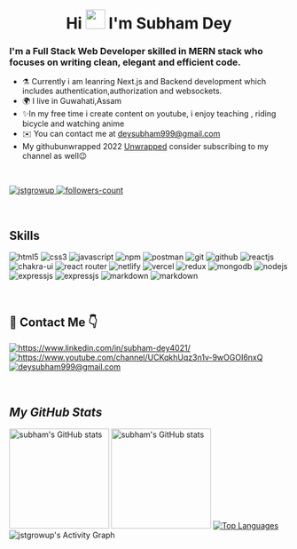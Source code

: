 <!----------------------------------- Heading Section ------------------------------------>
<h1 align="center">
    Hi
    <img src="https://media.giphy.com/media/hvRJCLFzcasrR4ia7z/giphy.gif" width="35">
    I'm Subham Dey
   
</h1>



<!----------------------------------- About Section ------------------------------------>

<!--<img align="right" alt="coding" width="400" src="https://www.proofhub.com/wp-content/uploads/2020/08/Web-Developer.gif">-->
<h3>
    I'm a Full Stack Web Developer skilled in MERN stack who focuses on writing clean, elegant and efficient code.
</h3>

- ⚗️ Currently i am leanring Next.js and Backend development which includes authentication,authorization and websockets.
- 🌍 I live in Guwahati,Assam
- ✨In my free time i create content on youtube, i enjoy teaching , riding bicycle and watching anime   
- ✉️ You can contact me at [deysubham999@gmail.com](mailto:deysubham999@gmail.com)
- My githubunwrapped 2022 [Unwrapped](https://youtu.be/WDMZ3hzPaok) consider subscribing to my channel as well😉
<br>
<!----------------------------------- Profile View Section ------------------------------------>
<p align="left">
    <a href="https://github.com/jstgrowup">
        <img src="https://komarev.com/ghpvc/?username=jstgrowup&label=Profile%20views&color=0e75b6&style=flat" alt="jstgrowup" />
    </a>
    <a href="https://github.com/jstgrowup?tab=followers">
        <img src="https://img.shields.io/github/followers/jstgrowup?label=Followers&style=social" alt="followers-count">
    </a>
</p>
<br>
<!----------------------------------- Tech Stack Section ------------------------------------>
<h2>Skills</h2>

<p>
    <img src="https://img.shields.io/badge/HTML5-E34F26?style=for-the-badge&logo=html5&logoColor=white" alt="html5" />
    <img src="https://img.shields.io/badge/CSS3-1572B6?style=for-the-badge&logo=css3&logoColor=white" alt="css3" />
    <img src="https://img.shields.io/badge/JavaScript-323330?style=for-the-badge&logo=javascript&logoColor=F7DF1E" alt="javascript" />
    <img src="https://img.shields.io/badge/npm-CB3837?style=for-the-badge&logo=npm&logoColor=white" alt="npm" />
    <img src="https://img.shields.io/badge/Postman-FF6C37?style=for-the-badge&logo=Postman&logoColor=white" alt="postman" />
    <img src="https://img.shields.io/badge/Git-f44d27?style=for-the-badge&logo=git&logoColor=white" alt="git" />
    <img src="https://img.shields.io/badge/GitHub-100000?style=for-the-badge&logo=github&logoColor=white" alt="github" />
    <img src="https://img.shields.io/badge/React-20232A?style=for-the-badge&logo=react&logoColor=61DAFB" alt="reactjs" />
    <img src="https://img.shields.io/badge/Chakra%20UI-3bc7bd?style=for-the-badge&logo=chakraui&logoColor=white" alt="chakra-ui" />
    <img src="https://img.shields.io/badge/React_Router-CA4245?style=for-the-badge&logo=react-router&logoColor=white" alt="react router"> 
    <img src="https://img.shields.io/badge/netlify-%23000000.svg?style=for-the-badge&logo=netlify&logoColor=#00C7B7" alt ="netlify">
    <img src="https://img.shields.io/badge/Vercel-000000?style=for-the-badge&logo=Vercel&logoColor=white" alt="vercel">
    <img src="https://img.shields.io/badge/Redux-593D88?style=for-the-badge&logo=redux&logoColor=white" alt="redux" />
    <img src="https://img.shields.io/badge/MongoDB-4EA94B?style=for-the-badge&logo=mongodb&logoColor=white" alt="mongodb" />
    <img src="https://img.shields.io/badge/Node.js-339933?style=for-the-badge&logo=nodedotjs&logoColor=white" alt="nodejs" />
    <img src="https://img.shields.io/badge/Express.js-000000?style=for-the-badge&logo=express&logoColor=white" alt="expressjs" />
    <img src="https://img.shields.io/badge/Next.js-000000?style=for-the-badge&logo=nextjs&logoColor=white" alt="expressjs" />
    <img src="https://img.shields.io/badge/markdown-%23000000.svg?style=for-the-badge&logo=markdown&logoColor=white" alt="markdown"/>
    <img src="https://img.shields.io/badge/Babel-F9DC3e?style=for-the-badge&logo=babel&logoColor=black" alt="markdown"/>
    
    
   </p>

<br>
<!----------------------------------- Project Section ------------------------------------>
<!----------------------------------- Social Media Links Section ------------------------------------>
<h2>📩 Contact Me 👇</h2>
<p align="left">
    <a href="https://www.linkedin.com/in/subham-dey4021/">
        <img align="center" src="https://img.shields.io/badge/LinkedIn-0077B5?style=for-the-badge&logo=linkedin&logoColor=white" alt="https://www.linkedin.com/in/subham-dey4021/" />
    </a>
    <a href="https://www.youtube.com/channel/UCKqkhUqz3n1v-9wOGOI6nxQ">
        <img align="center" src="https://img.shields.io/youtube/channel/views/UCKqkhUqz3n1v-9wOGOI6nxQ?style=for-the-badge&logo=youtube&logoColor=red" alt="https://www.youtube.com/channel/UCKqkhUqz3n1v-9wOGOI6nxQ" />
    </a>
   <a title="deysubham999@gmail.com" href="mailto:deysubham999@gmail.com">
        <img align="center" src="https://img.shields.io/badge/Gmail-D14836?style=for-the-badge&logo=gmail&logoColor=white" alt="deysubham999@gmail.com" />
    </a>
</p>
<br>
<!----------------------------------- GitHub Stats Section ------------------------------------>

<h2><i>My GitHub Stats</i></h2>

<p>
    <a href="http://www.github.com/jstgrowup"><img src="https://github-readme-stats.vercel.app/api?username=jstgrowup&show_icons=true&hide=&count_private=true&title_color=0891b2&text_color=ffffff&icon_color=0891b2&bg_color=000000&hide_border=true&show_icons=true" alt="subham's GitHub stats" height="180px"/></a>
    <a href="http://www.github.com/jstgrowup"><img src="https://github-readme-streak-stats.herokuapp.com/?user=jstgrowup&stroke=ffffff&background=000000&ring=0891b2&fire=0891b2&currStreakNum=ffffff&currStreakLabel=0891b2&sideNums=ffffff&sideLabels=ffffff&dates=ffffff&hide_border=true" alt="subham's GitHub stats" height="180px"/></a>
   <a href="https://github.com/jstgrowup" align="left"><img src="https://github-readme-stats.vercel.app/api/top-langs/?username=jstgrowup&langs_count=10&title_color=0891b2&text_color=ffffff&icon_color=0891b2&bg_color=000000&hide_border=true&locale=en&custom_title=Top%20%Languages" alt="Top Languages" /></a>
<br>
<img alt="jstgrowup's Activity Graph" src="https://github-readme-activity-graph.cyclic.app/graph?username=jstgrowup&theme=black" />








